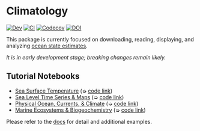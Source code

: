 # Climatology

[![Dev](https://img.shields.io/badge/docs-dev-blue.svg)](https://JuliaOcean.github.io/Climatology.jl/dev)
[![CI](https://github.com/JuliaOcean/Climatology.jl/actions/workflows/ci.yml/badge.svg)](https://github.com/JuliaOcean/Climatology.jl/actions/workflows/ci.yml)
[![Codecov](https://codecov.io/gh/JuliaOcean/Climatology.jl/branch/master/graph/badge.svg)](https://codecov.io/gh/JuliaOcean/Climatology.jl)
[![DOI](https://zenodo.org/badge/260376633.svg)](https://zenodo.org/badge/latestdoi/260376633)

This package is currently focused on downloading, reading, displaying, and analyzing [ocean state estimates](http://dx.doi.org/10.5194/gmd-8-3071-2015). 

_It is in early development stage; breaking changes remain likely._

## Tutorial Notebooks

- [Sea Surface Temperature](https://JuliaOcean.github.io/Climatology.jl/dev/examples/sst_anomaly_notebook.html) (➭ [code link](https://raw.githubusercontent.com/JuliaOcean/Climatology.jl/master/examples/OISST/sst_anomaly_notebook.jl))
- [Sea Level Time Series & Maps](https://JuliaOcean.github.io/Climatology.jl/dev/examples/NSLCT_notebook.html) (➭ [code link](https://raw.githubusercontent.com/JuliaOcean/Climatology.jl/master/examples/NSLCT/NSLCT_notebook.jl))
- [Physical Ocean, Currents, & Climate](https://JuliaOcean.github.io/Climatology.jl/dev/examples/ECCO_standard_plots.html) (➭ [code link](https://raw.githubusercontent.com/JuliaOcean/Climatology.jl/master/examples/ECCO/ECCO_standard_plots.jl))
- [Marine Ecosystems & Biogeochemistry](https://JuliaOcean.github.io/Climatology.jl/dev/examples/CBIOMES_climatology_plot.html) (➭ [code link](https://raw.githubusercontent.com/JuliaOcean/Climatology.jl/master/examples/CBIOMES/CBIOMES_climatology_plot.jl))

Please refer to the [docs](https://JuliaOcean.github.io/Climatology.jl/dev) for detail and additional examples.

